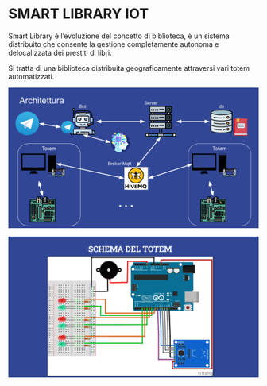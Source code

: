 # SMART LIBRARY IOT

Smart Library è l’evoluzione del concetto di biblioteca, è un sistema distribuito che 
consente la gestione completamente autonoma e delocalizzata dei prestiti di libri.

Si tratta di una biblioteca distribuita geograficamente attraversi vari totem automatizzati.

![Architettura](./docs/architettura.png)

![Circuito](./docs/circuito.png)
